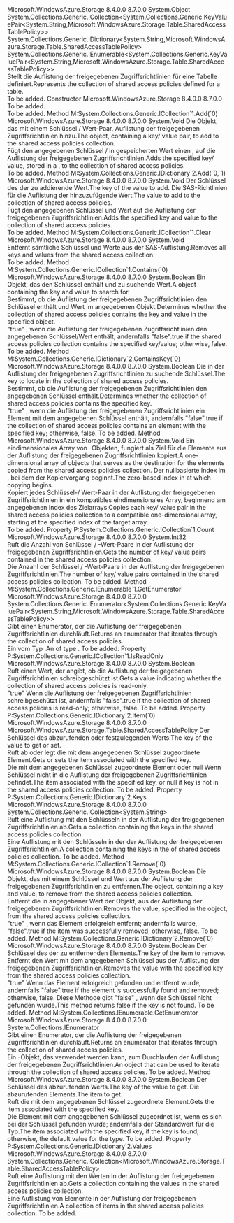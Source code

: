 <Type Name="SharedAccessTablePolicies" FullName="Microsoft.WindowsAzure.Storage.Table.SharedAccessTablePolicies">
  <TypeSignature Language="C#" Value="public sealed class SharedAccessTablePolicies : System.Collections.Generic.ICollection&lt;System.Collections.Generic.KeyValuePair&lt;string,Microsoft.WindowsAzure.Storage.Table.SharedAccessTablePolicy&gt;&gt;, System.Collections.Generic.IDictionary&lt;string,Microsoft.WindowsAzure.Storage.Table.SharedAccessTablePolicy&gt;, System.Collections.Generic.IEnumerable&lt;System.Collections.Generic.KeyValuePair&lt;string,Microsoft.WindowsAzure.Storage.Table.SharedAccessTablePolicy&gt;&gt;" />
  <TypeSignature Language="ILAsm" Value=".class public auto ansi sealed beforefieldinit SharedAccessTablePolicies extends System.Object implements class System.Collections.Generic.ICollection`1&lt;valuetype System.Collections.Generic.KeyValuePair`2&lt;string, class Microsoft.WindowsAzure.Storage.Table.SharedAccessTablePolicy&gt;&gt;, class System.Collections.Generic.IDictionary`2&lt;string, class Microsoft.WindowsAzure.Storage.Table.SharedAccessTablePolicy&gt;, class System.Collections.Generic.IEnumerable`1&lt;valuetype System.Collections.Generic.KeyValuePair`2&lt;string, class Microsoft.WindowsAzure.Storage.Table.SharedAccessTablePolicy&gt;&gt;, class System.Collections.IEnumerable" />
  <TypeSignature Language="DocId" Value="T:Microsoft.WindowsAzure.Storage.Table.SharedAccessTablePolicies" />
  <TypeSignature Language="VB.NET" Value="Public NotInheritable Class SharedAccessTablePolicies&#xA;Implements ICollection(Of KeyValuePair(Of String, SharedAccessTablePolicy)), IDictionary(Of String, SharedAccessTablePolicy), IEnumerable(Of KeyValuePair(Of String, SharedAccessTablePolicy))" />
  <TypeSignature Language="F#" Value="type SharedAccessTablePolicies = class&#xA;    interface IDictionary&lt;string, SharedAccessTablePolicy&gt;&#xA;    interface ICollection&lt;KeyValuePair&lt;string, SharedAccessTablePolicy&gt;&gt;&#xA;    interface seq&lt;KeyValuePair&lt;string, SharedAccessTablePolicy&gt;&gt;&#xA;    interface IEnumerable" />
  <AssemblyInfo>
    <AssemblyName>Microsoft.WindowsAzure.Storage</AssemblyName>
    <AssemblyVersion>8.4.0.0</AssemblyVersion>
    <AssemblyVersion>8.7.0.0</AssemblyVersion>
  </AssemblyInfo>
  <Base>
    <BaseTypeName>System.Object</BaseTypeName>
  </Base>
  <Interfaces>
    <Interface>
      <InterfaceName>System.Collections.Generic.ICollection&lt;System.Collections.Generic.KeyValuePair&lt;System.String,Microsoft.WindowsAzure.Storage.Table.SharedAccessTablePolicy&gt;&gt;</InterfaceName>
    </Interface>
    <Interface>
      <InterfaceName>System.Collections.Generic.IDictionary&lt;System.String,Microsoft.WindowsAzure.Storage.Table.SharedAccessTablePolicy&gt;</InterfaceName>
    </Interface>
    <Interface>
      <InterfaceName>System.Collections.Generic.IEnumerable&lt;System.Collections.Generic.KeyValuePair&lt;System.String,Microsoft.WindowsAzure.Storage.Table.SharedAccessTablePolicy&gt;&gt;</InterfaceName>
    </Interface>
  </Interfaces>
  <Docs>
    <summary>
            <span data-ttu-id="d798c-101">Stellt die Auflistung der freigegebenen Zugriffsrichtlinien für eine Tabelle definiert.</span><span class="sxs-lookup"><span data-stu-id="d798c-101">Represents the collection of shared access policies defined for a table.</span></span>
            </summary>
    <remarks>To be added.</remarks>
  </Docs>
  <Members>
    <Member MemberName=".ctor">
      <MemberSignature Language="C#" Value="public SharedAccessTablePolicies ();" />
      <MemberSignature Language="ILAsm" Value=".method public hidebysig specialname rtspecialname instance void .ctor() cil managed" />
      <MemberSignature Language="DocId" Value="M:Microsoft.WindowsAzure.Storage.Table.SharedAccessTablePolicies.#ctor" />
      <MemberSignature Language="VB.NET" Value="Public Sub New ()" />
      <MemberType>Constructor</MemberType>
      <AssemblyInfo>
        <AssemblyName>Microsoft.WindowsAzure.Storage</AssemblyName>
        <AssemblyVersion>8.4.0.0</AssemblyVersion>
        <AssemblyVersion>8.7.0.0</AssemblyVersion>
      </AssemblyInfo>
      <Parameters />
      <Docs>
        <summary>To be added.</summary>
        <remarks>To be added.</remarks>
      </Docs>
    </Member>
    <Member MemberName="Add">
      <MemberSignature Language="C#" Value="public void Add (System.Collections.Generic.KeyValuePair&lt;string,Microsoft.WindowsAzure.Storage.Table.SharedAccessTablePolicy&gt; item);" />
      <MemberSignature Language="ILAsm" Value=".method public hidebysig newslot virtual instance void Add(valuetype System.Collections.Generic.KeyValuePair`2&lt;string, class Microsoft.WindowsAzure.Storage.Table.SharedAccessTablePolicy&gt; item) cil managed" />
      <MemberSignature Language="DocId" Value="M:Microsoft.WindowsAzure.Storage.Table.SharedAccessTablePolicies.Add(System.Collections.Generic.KeyValuePair{System.String,Microsoft.WindowsAzure.Storage.Table.SharedAccessTablePolicy})" />
      <MemberSignature Language="VB.NET" Value="Public Sub Add (item As KeyValuePair(Of String, SharedAccessTablePolicy))" />
      <MemberSignature Language="F#" Value="abstract member Add : System.Collections.Generic.KeyValuePair&lt;string, Microsoft.WindowsAzure.Storage.Table.SharedAccessTablePolicy&gt; -&gt; unit&#xA;override this.Add : System.Collections.Generic.KeyValuePair&lt;string, Microsoft.WindowsAzure.Storage.Table.SharedAccessTablePolicy&gt; -&gt; unit" Usage="sharedAccessTablePolicies.Add item" />
      <MemberType>Method</MemberType>
      <Implements>
        <InterfaceMember>M:System.Collections.Generic.ICollection`1.Add(`0)</InterfaceMember>
      </Implements>
      <AssemblyInfo>
        <AssemblyName>Microsoft.WindowsAzure.Storage</AssemblyName>
        <AssemblyVersion>8.4.0.0</AssemblyVersion>
        <AssemblyVersion>8.7.0.0</AssemblyVersion>
      </AssemblyInfo>
      <ReturnValue>
        <ReturnType>System.Void</ReturnType>
      </ReturnValue>
      <Parameters>
        <Parameter Name="item" Type="System.Collections.Generic.KeyValuePair&lt;System.String,Microsoft.WindowsAzure.Storage.Table.SharedAccessTablePolicy&gt;" />
      </Parameters>
      <Docs>
        <param name="item"><span data-ttu-id="d798c-102">Die <see cref="T:System.Collections.Generic.KeyValuePair`2" /> Objekt, das mit einem Schlüssel /<see cref="T:Microsoft.WindowsAzure.Storage.Table.SharedAccessTablePolicy" /> Wert-Paar, Auflistung der freigegebenen Zugriffsrichtlinien hinzu.</span><span class="sxs-lookup"><span data-stu-id="d798c-102">The <see cref="T:System.Collections.Generic.KeyValuePair`2" /> object, containing a key/<see cref="T:Microsoft.WindowsAzure.Storage.Table.SharedAccessTablePolicy" /> value pair, to add to the shared access policies collection.</span></span></param>
        <summary>
            <span data-ttu-id="d798c-103">Fügt den angegebenen Schlüssel /<see cref="T:Microsoft.WindowsAzure.Storage.Table.SharedAccessTablePolicy" /> in gespeicherten Wert einen <see cref="T:System.Collections.Generic.KeyValuePair`2" />, auf die Auflistung der freigegebenen Zugriffsrichtlinien.</span><span class="sxs-lookup"><span data-stu-id="d798c-103">Adds the specified key/<see cref="T:Microsoft.WindowsAzure.Storage.Table.SharedAccessTablePolicy" /> value, stored in a <see cref="T:System.Collections.Generic.KeyValuePair`2" />, to the collection of shared access policies.</span></span>
            </summary>
        <remarks>To be added.</remarks>
      </Docs>
    </Member>
    <Member MemberName="Add">
      <MemberSignature Language="C#" Value="public void Add (string key, Microsoft.WindowsAzure.Storage.Table.SharedAccessTablePolicy value);" />
      <MemberSignature Language="ILAsm" Value=".method public hidebysig newslot virtual instance void Add(string key, class Microsoft.WindowsAzure.Storage.Table.SharedAccessTablePolicy value) cil managed" />
      <MemberSignature Language="DocId" Value="M:Microsoft.WindowsAzure.Storage.Table.SharedAccessTablePolicies.Add(System.String,Microsoft.WindowsAzure.Storage.Table.SharedAccessTablePolicy)" />
      <MemberSignature Language="VB.NET" Value="Public Sub Add (key As String, value As SharedAccessTablePolicy)" />
      <MemberSignature Language="F#" Value="abstract member Add : string * Microsoft.WindowsAzure.Storage.Table.SharedAccessTablePolicy -&gt; unit&#xA;override this.Add : string * Microsoft.WindowsAzure.Storage.Table.SharedAccessTablePolicy -&gt; unit" Usage="sharedAccessTablePolicies.Add (key, value)" />
      <MemberType>Method</MemberType>
      <Implements>
        <InterfaceMember>M:System.Collections.Generic.IDictionary`2.Add(`0,`1)</InterfaceMember>
      </Implements>
      <AssemblyInfo>
        <AssemblyName>Microsoft.WindowsAzure.Storage</AssemblyName>
        <AssemblyVersion>8.4.0.0</AssemblyVersion>
        <AssemblyVersion>8.7.0.0</AssemblyVersion>
      </AssemblyInfo>
      <ReturnValue>
        <ReturnType>System.Void</ReturnType>
      </ReturnValue>
      <Parameters>
        <Parameter Name="key" Type="System.String" />
        <Parameter Name="value" Type="Microsoft.WindowsAzure.Storage.Table.SharedAccessTablePolicy" />
      </Parameters>
      <Docs>
        <param name="key"><span data-ttu-id="d798c-104">Der Schlüssel des der <see cref="T:Microsoft.WindowsAzure.Storage.Table.SharedAccessTablePolicy" /> zu addierende Wert.</span><span class="sxs-lookup"><span data-stu-id="d798c-104">The key of the <see cref="T:Microsoft.WindowsAzure.Storage.Table.SharedAccessTablePolicy" /> value to add.</span></span></param>
        <param name="value"><span data-ttu-id="d798c-105">Die <see cref="T:Microsoft.WindowsAzure.Storage.Table.SharedAccessTablePolicy" /> SAS-Richtlinien für die Auflistung der hinzuzufügende Wert.</span><span class="sxs-lookup"><span data-stu-id="d798c-105">The <see cref="T:Microsoft.WindowsAzure.Storage.Table.SharedAccessTablePolicy" /> value to add to the collection of shared access policies.</span></span></param>
        <summary>
            <span data-ttu-id="d798c-106">Fügt den angegebenen Schlüssel und <see cref="T:Microsoft.WindowsAzure.Storage.Table.SharedAccessTablePolicy" /> Wert auf die Auflistung der freigegebenen Zugriffsrichtlinien.</span><span class="sxs-lookup"><span data-stu-id="d798c-106">Adds the specified key and <see cref="T:Microsoft.WindowsAzure.Storage.Table.SharedAccessTablePolicy" /> value to the collection of shared access policies.</span></span>
            </summary>
        <remarks>To be added.</remarks>
      </Docs>
    </Member>
    <Member MemberName="Clear">
      <MemberSignature Language="C#" Value="public void Clear ();" />
      <MemberSignature Language="ILAsm" Value=".method public hidebysig newslot virtual instance void Clear() cil managed" />
      <MemberSignature Language="DocId" Value="M:Microsoft.WindowsAzure.Storage.Table.SharedAccessTablePolicies.Clear" />
      <MemberSignature Language="VB.NET" Value="Public Sub Clear ()" />
      <MemberSignature Language="F#" Value="abstract member Clear : unit -&gt; unit&#xA;override this.Clear : unit -&gt; unit" Usage="sharedAccessTablePolicies.Clear " />
      <MemberType>Method</MemberType>
      <Implements>
        <InterfaceMember>M:System.Collections.Generic.ICollection`1.Clear</InterfaceMember>
      </Implements>
      <AssemblyInfo>
        <AssemblyName>Microsoft.WindowsAzure.Storage</AssemblyName>
        <AssemblyVersion>8.4.0.0</AssemblyVersion>
        <AssemblyVersion>8.7.0.0</AssemblyVersion>
      </AssemblyInfo>
      <ReturnValue>
        <ReturnType>System.Void</ReturnType>
      </ReturnValue>
      <Parameters />
      <Docs>
        <summary>
            <span data-ttu-id="d798c-107">Entfernt sämtliche Schlüssel und <see cref="T:Microsoft.WindowsAzure.Storage.Table.SharedAccessTablePolicy" /> Werte aus der SAS-Auflistung.</span><span class="sxs-lookup"><span data-stu-id="d798c-107">Removes all keys and <see cref="T:Microsoft.WindowsAzure.Storage.Table.SharedAccessTablePolicy" /> values from the shared access collection.</span></span>
            </summary>
        <remarks>To be added.</remarks>
      </Docs>
    </Member>
    <Member MemberName="Contains">
      <MemberSignature Language="C#" Value="public bool Contains (System.Collections.Generic.KeyValuePair&lt;string,Microsoft.WindowsAzure.Storage.Table.SharedAccessTablePolicy&gt; item);" />
      <MemberSignature Language="ILAsm" Value=".method public hidebysig newslot virtual instance bool Contains(valuetype System.Collections.Generic.KeyValuePair`2&lt;string, class Microsoft.WindowsAzure.Storage.Table.SharedAccessTablePolicy&gt; item) cil managed" />
      <MemberSignature Language="DocId" Value="M:Microsoft.WindowsAzure.Storage.Table.SharedAccessTablePolicies.Contains(System.Collections.Generic.KeyValuePair{System.String,Microsoft.WindowsAzure.Storage.Table.SharedAccessTablePolicy})" />
      <MemberSignature Language="VB.NET" Value="Public Function Contains (item As KeyValuePair(Of String, SharedAccessTablePolicy)) As Boolean" />
      <MemberSignature Language="F#" Value="abstract member Contains : System.Collections.Generic.KeyValuePair&lt;string, Microsoft.WindowsAzure.Storage.Table.SharedAccessTablePolicy&gt; -&gt; bool&#xA;override this.Contains : System.Collections.Generic.KeyValuePair&lt;string, Microsoft.WindowsAzure.Storage.Table.SharedAccessTablePolicy&gt; -&gt; bool" Usage="sharedAccessTablePolicies.Contains item" />
      <MemberType>Method</MemberType>
      <Implements>
        <InterfaceMember>M:System.Collections.Generic.ICollection`1.Contains(`0)</InterfaceMember>
      </Implements>
      <AssemblyInfo>
        <AssemblyName>Microsoft.WindowsAzure.Storage</AssemblyName>
        <AssemblyVersion>8.4.0.0</AssemblyVersion>
        <AssemblyVersion>8.7.0.0</AssemblyVersion>
      </AssemblyInfo>
      <ReturnValue>
        <ReturnType>System.Boolean</ReturnType>
      </ReturnValue>
      <Parameters>
        <Parameter Name="item" Type="System.Collections.Generic.KeyValuePair&lt;System.String,Microsoft.WindowsAzure.Storage.Table.SharedAccessTablePolicy&gt;" />
      </Parameters>
      <Docs>
        <param name="item"><span data-ttu-id="d798c-108">Ein <see cref="T:System.Collections.Generic.KeyValuePair`2" /> Objekt, das den Schlüssel enthält und <see cref="T:Microsoft.WindowsAzure.Storage.Table.SharedAccessTablePolicy" /> zu suchende Wert.</span><span class="sxs-lookup"><span data-stu-id="d798c-108">A <see cref="T:System.Collections.Generic.KeyValuePair`2" /> object containing the key and <see cref="T:Microsoft.WindowsAzure.Storage.Table.SharedAccessTablePolicy" /> value to search for.</span></span></param>
        <summary>
            <span data-ttu-id="d798c-109">Bestimmt, ob die Auflistung der freigegebenen Zugriffsrichtlinien den Schlüssel enthält und <see cref="T:Microsoft.WindowsAzure.Storage.Table.SharedAccessTablePolicy" /> Wert im angegebenen <see cref="T:System.Collections.Generic.KeyValuePair`2" /> Objekt.</span><span class="sxs-lookup"><span data-stu-id="d798c-109">Determines whether the collection of shared access policies contains the key and <see cref="T:Microsoft.WindowsAzure.Storage.Table.SharedAccessTablePolicy" /> value in the specified <see cref="T:System.Collections.Generic.KeyValuePair`2" /> object.</span></span>
            </summary>
        <returns>
          <span data-ttu-id="d798c-110"><c>"true"</c> , wenn die Auflistung der freigegebenen Zugriffsrichtlinien den angegebenen Schlüssel/Wert enthält, andernfalls <c>"false"</c>.</span><span class="sxs-lookup"><span data-stu-id="d798c-110"><c>true</c> if the shared access policies collection contains the specified key/value; otherwise, <c>false</c>.</span></span></returns>
        <remarks>To be added.</remarks>
      </Docs>
    </Member>
    <Member MemberName="ContainsKey">
      <MemberSignature Language="C#" Value="public bool ContainsKey (string key);" />
      <MemberSignature Language="ILAsm" Value=".method public hidebysig newslot virtual instance bool ContainsKey(string key) cil managed" />
      <MemberSignature Language="DocId" Value="M:Microsoft.WindowsAzure.Storage.Table.SharedAccessTablePolicies.ContainsKey(System.String)" />
      <MemberSignature Language="VB.NET" Value="Public Function ContainsKey (key As String) As Boolean" />
      <MemberSignature Language="F#" Value="abstract member ContainsKey : string -&gt; bool&#xA;override this.ContainsKey : string -&gt; bool" Usage="sharedAccessTablePolicies.ContainsKey key" />
      <MemberType>Method</MemberType>
      <Implements>
        <InterfaceMember>M:System.Collections.Generic.IDictionary`2.ContainsKey(`0)</InterfaceMember>
      </Implements>
      <AssemblyInfo>
        <AssemblyName>Microsoft.WindowsAzure.Storage</AssemblyName>
        <AssemblyVersion>8.4.0.0</AssemblyVersion>
        <AssemblyVersion>8.7.0.0</AssemblyVersion>
      </AssemblyInfo>
      <ReturnValue>
        <ReturnType>System.Boolean</ReturnType>
      </ReturnValue>
      <Parameters>
        <Parameter Name="key" Type="System.String" />
      </Parameters>
      <Docs>
        <param name="key"><span data-ttu-id="d798c-111">Die in der Auflistung der freigegebenen Zugriffsrichtlinien zu suchende Schlüssel.</span><span class="sxs-lookup"><span data-stu-id="d798c-111">The key to locate in the collection of shared access policies.</span></span></param>
        <summary>
            <span data-ttu-id="d798c-112">Bestimmt, ob die Auflistung der freigegebenen Zugriffsrichtlinien den angegebenen Schlüssel enthält.</span><span class="sxs-lookup"><span data-stu-id="d798c-112">Determines whether the collection of shared access policies contains the specified key.</span></span>
            </summary>
        <returns>
          <span data-ttu-id="d798c-113"><c>"true"</c> , wenn die Auflistung der freigegebenen Zugriffsrichtlinien ein Element mit dem angegebenen Schlüssel enthält, andernfalls <c>"false"</c>.</span><span class="sxs-lookup"><span data-stu-id="d798c-113"><c>true</c> if the collection of shared access policies contains an element with the specified key; otherwise, <c>false</c>.</span></span></returns>
        <remarks>To be added.</remarks>
      </Docs>
    </Member>
    <Member MemberName="CopyTo">
      <MemberSignature Language="C#" Value="public void CopyTo (System.Collections.Generic.KeyValuePair&lt;string,Microsoft.WindowsAzure.Storage.Table.SharedAccessTablePolicy&gt;[] array, int arrayIndex);" />
      <MemberSignature Language="ILAsm" Value=".method public hidebysig newslot virtual instance void CopyTo(valuetype System.Collections.Generic.KeyValuePair`2&lt;string, class Microsoft.WindowsAzure.Storage.Table.SharedAccessTablePolicy&gt;[] array, int32 arrayIndex) cil managed" />
      <MemberSignature Language="DocId" Value="M:Microsoft.WindowsAzure.Storage.Table.SharedAccessTablePolicies.CopyTo(System.Collections.Generic.KeyValuePair{System.String,Microsoft.WindowsAzure.Storage.Table.SharedAccessTablePolicy}[],System.Int32)" />
      <MemberSignature Language="VB.NET" Value="Public Sub CopyTo (array As KeyValuePair(Of String, SharedAccessTablePolicy)(), arrayIndex As Integer)" />
      <MemberSignature Language="F#" Value="abstract member CopyTo : System.Collections.Generic.KeyValuePair&lt;string, Microsoft.WindowsAzure.Storage.Table.SharedAccessTablePolicy&gt;[] * int -&gt; unit&#xA;override this.CopyTo : System.Collections.Generic.KeyValuePair&lt;string, Microsoft.WindowsAzure.Storage.Table.SharedAccessTablePolicy&gt;[] * int -&gt; unit" Usage="sharedAccessTablePolicies.CopyTo (array, arrayIndex)" />
      <MemberType>Method</MemberType>
      <AssemblyInfo>
        <AssemblyName>Microsoft.WindowsAzure.Storage</AssemblyName>
        <AssemblyVersion>8.4.0.0</AssemblyVersion>
        <AssemblyVersion>8.7.0.0</AssemblyVersion>
      </AssemblyInfo>
      <ReturnValue>
        <ReturnType>System.Void</ReturnType>
      </ReturnValue>
      <Parameters>
        <Parameter Name="array" Type="System.Collections.Generic.KeyValuePair&lt;System.String,Microsoft.WindowsAzure.Storage.Table.SharedAccessTablePolicy&gt;[]" />
        <Parameter Name="arrayIndex" Type="System.Int32" />
      </Parameters>
      <Docs>
        <param name="array"><span data-ttu-id="d798c-114">Ein eindimensionales Array von <see cref="T:Microsoft.WindowsAzure.Storage.Table.SharedAccessTablePolicy" /> -Objekten, fungiert als Ziel für die Elemente aus der Auflistung der freigegebenen Zugriffsrichtlinien kopiert.</span><span class="sxs-lookup"><span data-stu-id="d798c-114">A one-dimensional array of <see cref="T:Microsoft.WindowsAzure.Storage.Table.SharedAccessTablePolicy" /> objects that serves as the destination for the elements copied from the shared access policies collection.</span></span></param>
        <param name="arrayIndex"><span data-ttu-id="d798c-115">Der nullbasierte Index im <paramref name="array" />, bei dem der Kopiervorgang beginnt.</span><span class="sxs-lookup"><span data-stu-id="d798c-115">The zero-based index in <paramref name="array" /> at which copying begins.</span></span></param>
        <summary>
            <span data-ttu-id="d798c-116">Kopiert jedes Schlüssel-/<see cref="T:Microsoft.WindowsAzure.Storage.Table.SharedAccessTablePolicy" /> Wert-Paar in der Auflistung der freigegebenen Zugriffsrichtlinien in ein kompatibles eindimensionales Array, beginnend am angegebenen Index des Zielarrays.</span><span class="sxs-lookup"><span data-stu-id="d798c-116">Copies each key/<see cref="T:Microsoft.WindowsAzure.Storage.Table.SharedAccessTablePolicy" /> value pair in the shared access policies collection to a compatible one-dimensional array, starting at the specified index of the target array.</span></span>
            </summary>
        <remarks>To be added.</remarks>
      </Docs>
    </Member>
    <Member MemberName="Count">
      <MemberSignature Language="C#" Value="public int Count { get; }" />
      <MemberSignature Language="ILAsm" Value=".property instance int32 Count" />
      <MemberSignature Language="DocId" Value="P:Microsoft.WindowsAzure.Storage.Table.SharedAccessTablePolicies.Count" />
      <MemberSignature Language="VB.NET" Value="Public ReadOnly Property Count As Integer" />
      <MemberSignature Language="F#" Value="member this.Count : int" Usage="Microsoft.WindowsAzure.Storage.Table.SharedAccessTablePolicies.Count" />
      <MemberType>Property</MemberType>
      <Implements>
        <InterfaceMember>P:System.Collections.Generic.ICollection`1.Count</InterfaceMember>
      </Implements>
      <AssemblyInfo>
        <AssemblyName>Microsoft.WindowsAzure.Storage</AssemblyName>
        <AssemblyVersion>8.4.0.0</AssemblyVersion>
        <AssemblyVersion>8.7.0.0</AssemblyVersion>
      </AssemblyInfo>
      <ReturnValue>
        <ReturnType>System.Int32</ReturnType>
      </ReturnValue>
      <Docs>
        <summary>
            <span data-ttu-id="d798c-117">Ruft die Anzahl von Schlüssel /<see cref="T:Microsoft.WindowsAzure.Storage.Table.SharedAccessTablePolicy" /> -Wert-Paare in der Auflistung der freigegebenen Zugriffsrichtlinien.</span><span class="sxs-lookup"><span data-stu-id="d798c-117">Gets the number of key/<see cref="T:Microsoft.WindowsAzure.Storage.Table.SharedAccessTablePolicy" /> value pairs contained in the shared access policies collection.</span></span>
            </summary>
        <value><span data-ttu-id="d798c-118">Die Anzahl der Schlüssel /<see cref="T:Microsoft.WindowsAzure.Storage.Table.SharedAccessTablePolicy" /> -Wert-Paare in der Auflistung der freigegebenen Zugriffsrichtlinien.</span><span class="sxs-lookup"><span data-stu-id="d798c-118">The number of key/<see cref="T:Microsoft.WindowsAzure.Storage.Table.SharedAccessTablePolicy" /> value pairs contained in the shared access policies collection.</span></span></value>
        <remarks>To be added.</remarks>
      </Docs>
    </Member>
    <Member MemberName="GetEnumerator">
      <MemberSignature Language="C#" Value="public System.Collections.Generic.IEnumerator&lt;System.Collections.Generic.KeyValuePair&lt;string,Microsoft.WindowsAzure.Storage.Table.SharedAccessTablePolicy&gt;&gt; GetEnumerator ();" />
      <MemberSignature Language="ILAsm" Value=".method public hidebysig newslot virtual instance class System.Collections.Generic.IEnumerator`1&lt;valuetype System.Collections.Generic.KeyValuePair`2&lt;string, class Microsoft.WindowsAzure.Storage.Table.SharedAccessTablePolicy&gt;&gt; GetEnumerator() cil managed" />
      <MemberSignature Language="DocId" Value="M:Microsoft.WindowsAzure.Storage.Table.SharedAccessTablePolicies.GetEnumerator" />
      <MemberSignature Language="VB.NET" Value="Public Function GetEnumerator () As IEnumerator(Of KeyValuePair(Of String, SharedAccessTablePolicy))" />
      <MemberSignature Language="F#" Value="abstract member GetEnumerator : unit -&gt; System.Collections.Generic.IEnumerator&lt;System.Collections.Generic.KeyValuePair&lt;string, Microsoft.WindowsAzure.Storage.Table.SharedAccessTablePolicy&gt;&gt;&#xA;override this.GetEnumerator : unit -&gt; System.Collections.Generic.IEnumerator&lt;System.Collections.Generic.KeyValuePair&lt;string, Microsoft.WindowsAzure.Storage.Table.SharedAccessTablePolicy&gt;&gt;" Usage="sharedAccessTablePolicies.GetEnumerator " />
      <MemberType>Method</MemberType>
      <Implements>
        <InterfaceMember>M:System.Collections.Generic.IEnumerable`1.GetEnumerator</InterfaceMember>
      </Implements>
      <AssemblyInfo>
        <AssemblyName>Microsoft.WindowsAzure.Storage</AssemblyName>
        <AssemblyVersion>8.4.0.0</AssemblyVersion>
        <AssemblyVersion>8.7.0.0</AssemblyVersion>
      </AssemblyInfo>
      <ReturnValue>
        <ReturnType>System.Collections.Generic.IEnumerator&lt;System.Collections.Generic.KeyValuePair&lt;System.String,Microsoft.WindowsAzure.Storage.Table.SharedAccessTablePolicy&gt;&gt;</ReturnType>
      </ReturnValue>
      <Parameters />
      <Docs>
        <summary>
            <span data-ttu-id="d798c-119">Gibt einen Enumerator, der die Auflistung der freigegebenen Zugriffsrichtlinien durchläuft.</span><span class="sxs-lookup"><span data-stu-id="d798c-119">Returns an enumerator that iterates through the collection of shared access policies.</span></span>
            </summary>
        <returns><span data-ttu-id="d798c-120">Ein <see cref="T:System.Collections.Generic.IEnumerator`1" /> vom Typ <see cref="T:System.Collections.Generic.KeyValuePair`2" />.</span><span class="sxs-lookup"><span data-stu-id="d798c-120">An <see cref="T:System.Collections.Generic.IEnumerator`1" /> of type <see cref="T:System.Collections.Generic.KeyValuePair`2" />.</span></span></returns>
        <remarks>To be added.</remarks>
      </Docs>
    </Member>
    <Member MemberName="IsReadOnly">
      <MemberSignature Language="C#" Value="public bool IsReadOnly { get; }" />
      <MemberSignature Language="ILAsm" Value=".property instance bool IsReadOnly" />
      <MemberSignature Language="DocId" Value="P:Microsoft.WindowsAzure.Storage.Table.SharedAccessTablePolicies.IsReadOnly" />
      <MemberSignature Language="VB.NET" Value="Public ReadOnly Property IsReadOnly As Boolean" />
      <MemberSignature Language="F#" Value="member this.IsReadOnly : bool" Usage="Microsoft.WindowsAzure.Storage.Table.SharedAccessTablePolicies.IsReadOnly" />
      <MemberType>Property</MemberType>
      <Implements>
        <InterfaceMember>P:System.Collections.Generic.ICollection`1.IsReadOnly</InterfaceMember>
      </Implements>
      <AssemblyInfo>
        <AssemblyName>Microsoft.WindowsAzure.Storage</AssemblyName>
        <AssemblyVersion>8.4.0.0</AssemblyVersion>
        <AssemblyVersion>8.7.0.0</AssemblyVersion>
      </AssemblyInfo>
      <ReturnValue>
        <ReturnType>System.Boolean</ReturnType>
      </ReturnValue>
      <Docs>
        <summary>
            <span data-ttu-id="d798c-121">Ruft einen Wert, der angibt, ob die Auflistung der freigegebenen Zugriffsrichtlinien schreibgeschützt ist.</span><span class="sxs-lookup"><span data-stu-id="d798c-121">Gets a value indicating whether the collection of shared access policies is read-only.</span></span> 
            </summary>
        <value>
          <span data-ttu-id="d798c-122"><c>"true"</c> Wenn die Auflistung der freigegebenen Zugriffsrichtlinien schreibgeschützt ist, andernfalls <c>"false"</c>.</span><span class="sxs-lookup"><span data-stu-id="d798c-122"><c>true</c> if the collection of shared access policies is read-only; otherwise, <c>false</c>.</span></span></value>
        <remarks>To be added.</remarks>
      </Docs>
    </Member>
    <Member MemberName="Item">
      <MemberSignature Language="C#" Value="public Microsoft.WindowsAzure.Storage.Table.SharedAccessTablePolicy this[string key] { get; set; }" />
      <MemberSignature Language="ILAsm" Value=".property instance class Microsoft.WindowsAzure.Storage.Table.SharedAccessTablePolicy Item(string)" />
      <MemberSignature Language="DocId" Value="P:Microsoft.WindowsAzure.Storage.Table.SharedAccessTablePolicies.Item(System.String)" />
      <MemberSignature Language="VB.NET" Value="Default Public Property Item(key As String) As SharedAccessTablePolicy" />
      <MemberSignature Language="F#" Value="member this.Item(string) : Microsoft.WindowsAzure.Storage.Table.SharedAccessTablePolicy with get, set" Usage="Microsoft.WindowsAzure.Storage.Table.SharedAccessTablePolicies.Item" />
      <MemberType>Property</MemberType>
      <Implements>
        <InterfaceMember>P:System.Collections.Generic.IDictionary`2.Item(`0)</InterfaceMember>
      </Implements>
      <AssemblyInfo>
        <AssemblyName>Microsoft.WindowsAzure.Storage</AssemblyName>
        <AssemblyVersion>8.4.0.0</AssemblyVersion>
        <AssemblyVersion>8.7.0.0</AssemblyVersion>
      </AssemblyInfo>
      <ReturnValue>
        <ReturnType>Microsoft.WindowsAzure.Storage.Table.SharedAccessTablePolicy</ReturnType>
      </ReturnValue>
      <Parameters>
        <Parameter Name="key" Type="System.String" />
      </Parameters>
      <Docs>
        <param name="key"><span data-ttu-id="d798c-123">Der Schlüssel des abzurufenden oder festzulegenden Werts.</span><span class="sxs-lookup"><span data-stu-id="d798c-123">The key of the value to get or set.</span></span></param>
        <summary>
            <span data-ttu-id="d798c-124">Ruft ab oder legt die <see cref="T:Microsoft.WindowsAzure.Storage.Table.SharedAccessTablePolicy" /> mit dem angegebenen Schlüssel zugeordnete Element.</span><span class="sxs-lookup"><span data-stu-id="d798c-124">Gets or sets the <see cref="T:Microsoft.WindowsAzure.Storage.Table.SharedAccessTablePolicy" /> item associated with the specified key.</span></span>
            </summary>
        <value><span data-ttu-id="d798c-125">Die <see cref="T:Microsoft.WindowsAzure.Storage.Table.SharedAccessTablePolicy" /> mit dem angegebenen Schlüssel zugeordnete Element oder <c>null</c> Wenn Schlüssel nicht in die Auflistung der freigegebenen Zugriffsrichtlinien befindet.</span><span class="sxs-lookup"><span data-stu-id="d798c-125">The <see cref="T:Microsoft.WindowsAzure.Storage.Table.SharedAccessTablePolicy" /> item associated with the specified key, or <c>null</c> if key is not in the shared access policies collection.</span></span></value>
        <remarks>To be added.</remarks>
      </Docs>
    </Member>
    <Member MemberName="Keys">
      <MemberSignature Language="C#" Value="public System.Collections.Generic.ICollection&lt;string&gt; Keys { get; }" />
      <MemberSignature Language="ILAsm" Value=".property instance class System.Collections.Generic.ICollection`1&lt;string&gt; Keys" />
      <MemberSignature Language="DocId" Value="P:Microsoft.WindowsAzure.Storage.Table.SharedAccessTablePolicies.Keys" />
      <MemberSignature Language="VB.NET" Value="Public ReadOnly Property Keys As ICollection(Of String)" />
      <MemberSignature Language="F#" Value="member this.Keys : System.Collections.Generic.ICollection&lt;string&gt;" Usage="Microsoft.WindowsAzure.Storage.Table.SharedAccessTablePolicies.Keys" />
      <MemberType>Property</MemberType>
      <Implements>
        <InterfaceMember>P:System.Collections.Generic.IDictionary`2.Keys</InterfaceMember>
      </Implements>
      <AssemblyInfo>
        <AssemblyName>Microsoft.WindowsAzure.Storage</AssemblyName>
        <AssemblyVersion>8.4.0.0</AssemblyVersion>
        <AssemblyVersion>8.7.0.0</AssemblyVersion>
      </AssemblyInfo>
      <ReturnValue>
        <ReturnType>System.Collections.Generic.ICollection&lt;System.String&gt;</ReturnType>
      </ReturnValue>
      <Docs>
        <summary>
            <span data-ttu-id="d798c-126">Ruft eine Auflistung mit den Schlüsseln in der Auflistung der freigegebenen Zugriffsrichtlinien ab.</span><span class="sxs-lookup"><span data-stu-id="d798c-126">Gets a collection containing the keys in the shared access policies collection.</span></span>
            </summary>
        <value><span data-ttu-id="d798c-127">Eine Auflistung mit den Schlüsseln in der der Auflistung der freigegebenen Zugriffsrichtlinien.</span><span class="sxs-lookup"><span data-stu-id="d798c-127">A collection containing the keys in the of shared access policies collection.</span></span></value>
        <remarks>To be added.</remarks>
      </Docs>
    </Member>
    <Member MemberName="Remove">
      <MemberSignature Language="C#" Value="public bool Remove (System.Collections.Generic.KeyValuePair&lt;string,Microsoft.WindowsAzure.Storage.Table.SharedAccessTablePolicy&gt; item);" />
      <MemberSignature Language="ILAsm" Value=".method public hidebysig newslot virtual instance bool Remove(valuetype System.Collections.Generic.KeyValuePair`2&lt;string, class Microsoft.WindowsAzure.Storage.Table.SharedAccessTablePolicy&gt; item) cil managed" />
      <MemberSignature Language="DocId" Value="M:Microsoft.WindowsAzure.Storage.Table.SharedAccessTablePolicies.Remove(System.Collections.Generic.KeyValuePair{System.String,Microsoft.WindowsAzure.Storage.Table.SharedAccessTablePolicy})" />
      <MemberSignature Language="VB.NET" Value="Public Function Remove (item As KeyValuePair(Of String, SharedAccessTablePolicy)) As Boolean" />
      <MemberSignature Language="F#" Value="abstract member Remove : System.Collections.Generic.KeyValuePair&lt;string, Microsoft.WindowsAzure.Storage.Table.SharedAccessTablePolicy&gt; -&gt; bool&#xA;override this.Remove : System.Collections.Generic.KeyValuePair&lt;string, Microsoft.WindowsAzure.Storage.Table.SharedAccessTablePolicy&gt; -&gt; bool" Usage="sharedAccessTablePolicies.Remove item" />
      <MemberType>Method</MemberType>
      <Implements>
        <InterfaceMember>M:System.Collections.Generic.ICollection`1.Remove(`0)</InterfaceMember>
      </Implements>
      <AssemblyInfo>
        <AssemblyName>Microsoft.WindowsAzure.Storage</AssemblyName>
        <AssemblyVersion>8.4.0.0</AssemblyVersion>
        <AssemblyVersion>8.7.0.0</AssemblyVersion>
      </AssemblyInfo>
      <ReturnValue>
        <ReturnType>System.Boolean</ReturnType>
      </ReturnValue>
      <Parameters>
        <Parameter Name="item" Type="System.Collections.Generic.KeyValuePair&lt;System.String,Microsoft.WindowsAzure.Storage.Table.SharedAccessTablePolicy&gt;" />
      </Parameters>
      <Docs>
        <param name="item"><span data-ttu-id="d798c-128">Die <see cref="T:System.Collections.Generic.KeyValuePair`2" /> Objekt, das mit einem Schlüssel und <see cref="T:Microsoft.WindowsAzure.Storage.Table.SharedAccessTablePolicy" /> Wert aus der Auflistung der freigegebenen Zugriffsrichtlinien zu entfernen.</span><span class="sxs-lookup"><span data-stu-id="d798c-128">The <see cref="T:System.Collections.Generic.KeyValuePair`2" /> object, containing a key and <see cref="T:Microsoft.WindowsAzure.Storage.Table.SharedAccessTablePolicy" /> value, to remove from the shared access policies collection.</span></span></param>
        <summary>
            <span data-ttu-id="d798c-129">Entfernt die <see cref="T:Microsoft.WindowsAzure.Storage.Table.SharedAccessTablePolicy" /> in angegebener Wert der <see cref="T:System.Collections.Generic.KeyValuePair`2" /> Objekt, aus der Auflistung der freigegebenen Zugriffsrichtlinien.</span><span class="sxs-lookup"><span data-stu-id="d798c-129">Removes the <see cref="T:Microsoft.WindowsAzure.Storage.Table.SharedAccessTablePolicy" /> value, specified in the <see cref="T:System.Collections.Generic.KeyValuePair`2" /> object, from the shared access policies collection.</span></span>
            </summary>
        <returns>
          <span data-ttu-id="d798c-130"><c>"true"</c> , wenn das Element erfolgreich entfernt; andernfalls wurde, <c>"false"</c>.</span><span class="sxs-lookup"><span data-stu-id="d798c-130"><c>true</c> if the item was successfully removed; otherwise, <c>false</c>.</span></span></returns>
        <remarks>To be added.</remarks>
      </Docs>
    </Member>
    <Member MemberName="Remove">
      <MemberSignature Language="C#" Value="public bool Remove (string key);" />
      <MemberSignature Language="ILAsm" Value=".method public hidebysig newslot virtual instance bool Remove(string key) cil managed" />
      <MemberSignature Language="DocId" Value="M:Microsoft.WindowsAzure.Storage.Table.SharedAccessTablePolicies.Remove(System.String)" />
      <MemberSignature Language="VB.NET" Value="Public Function Remove (key As String) As Boolean" />
      <MemberSignature Language="F#" Value="abstract member Remove : string -&gt; bool&#xA;override this.Remove : string -&gt; bool" Usage="sharedAccessTablePolicies.Remove key" />
      <MemberType>Method</MemberType>
      <Implements>
        <InterfaceMember>M:System.Collections.Generic.IDictionary`2.Remove(`0)</InterfaceMember>
      </Implements>
      <AssemblyInfo>
        <AssemblyName>Microsoft.WindowsAzure.Storage</AssemblyName>
        <AssemblyVersion>8.4.0.0</AssemblyVersion>
        <AssemblyVersion>8.7.0.0</AssemblyVersion>
      </AssemblyInfo>
      <ReturnValue>
        <ReturnType>System.Boolean</ReturnType>
      </ReturnValue>
      <Parameters>
        <Parameter Name="key" Type="System.String" />
      </Parameters>
      <Docs>
        <param name="key"><span data-ttu-id="d798c-131">Der Schlüssel des der <see cref="T:Microsoft.WindowsAzure.Storage.Table.SharedAccessTablePolicy" /> zu entfernenden Elements.</span><span class="sxs-lookup"><span data-stu-id="d798c-131">The key of the <see cref="T:Microsoft.WindowsAzure.Storage.Table.SharedAccessTablePolicy" /> item to remove.</span></span></param>
        <summary>
            <span data-ttu-id="d798c-132">Entfernt den Wert mit dem angegebenen Schlüssel aus der Auflistung der freigegebenen Zugriffsrichtlinien.</span><span class="sxs-lookup"><span data-stu-id="d798c-132">Removes the value with the specified key from the shared access policies collection.</span></span>
            </summary>
        <returns>
          <span data-ttu-id="d798c-133"><c>"true"</c> Wenn das Element erfolgreich gefunden und entfernt wurde, andernfalls <c>"false"</c>.</span><span class="sxs-lookup"><span data-stu-id="d798c-133"><c>true</c> if the element is successfully found and removed; otherwise, <c>false</c>.</span></span> <span data-ttu-id="d798c-134">Diese Methode gibt <c>"false"</c> , wenn der Schlüssel nicht gefunden wurde.</span><span class="sxs-lookup"><span data-stu-id="d798c-134">This method returns <c>false</c> if the key is not found.</span></span></returns>
        <remarks>To be added.</remarks>
      </Docs>
    </Member>
    <Member MemberName="System.Collections.IEnumerable.GetEnumerator">
      <MemberSignature Language="C#" Value="System.Collections.IEnumerator IEnumerable.GetEnumerator ();" />
      <MemberSignature Language="ILAsm" Value=".method hidebysig newslot virtual instance class System.Collections.IEnumerator System.Collections.IEnumerable.GetEnumerator() cil managed" />
      <MemberSignature Language="DocId" Value="M:Microsoft.WindowsAzure.Storage.Table.SharedAccessTablePolicies.System#Collections#IEnumerable#GetEnumerator" />
      <MemberSignature Language="VB.NET" Value="Function GetEnumerator () As IEnumerator Implements IEnumerable.GetEnumerator" />
      <MemberType>Method</MemberType>
      <Implements>
        <InterfaceMember>M:System.Collections.IEnumerable.GetEnumerator</InterfaceMember>
      </Implements>
      <AssemblyInfo>
        <AssemblyName>Microsoft.WindowsAzure.Storage</AssemblyName>
        <AssemblyVersion>8.4.0.0</AssemblyVersion>
        <AssemblyVersion>8.7.0.0</AssemblyVersion>
      </AssemblyInfo>
      <ReturnValue>
        <ReturnType>System.Collections.IEnumerator</ReturnType>
      </ReturnValue>
      <Parameters />
      <Docs>
        <summary>
            <span data-ttu-id="d798c-135">Gibt einen Enumerator, der die Auflistung der freigegebenen Zugriffsrichtlinien durchläuft.</span><span class="sxs-lookup"><span data-stu-id="d798c-135">Returns an enumerator that iterates through the collection of shared access policies.</span></span>
            </summary>
        <returns><span data-ttu-id="d798c-136">Ein <see cref="T:System.Collections.IEnumerator" /> -Objekt, das verwendet werden kann, zum Durchlaufen der Auflistung der freigegebenen Zugriffsrichtlinien.</span><span class="sxs-lookup"><span data-stu-id="d798c-136">An <see cref="T:System.Collections.IEnumerator" /> object that can be used to iterate through the collection of shared access policies.</span></span></returns>
        <remarks>To be added.</remarks>
      </Docs>
    </Member>
    <Member MemberName="TryGetValue">
      <MemberSignature Language="C#" Value="public bool TryGetValue (string key, out Microsoft.WindowsAzure.Storage.Table.SharedAccessTablePolicy value);" />
      <MemberSignature Language="ILAsm" Value=".method public hidebysig newslot virtual instance bool TryGetValue(string key, [out] class Microsoft.WindowsAzure.Storage.Table.SharedAccessTablePolicy&amp; value) cil managed" />
      <MemberSignature Language="DocId" Value="M:Microsoft.WindowsAzure.Storage.Table.SharedAccessTablePolicies.TryGetValue(System.String,Microsoft.WindowsAzure.Storage.Table.SharedAccessTablePolicy@)" />
      <MemberSignature Language="VB.NET" Value="Public Function TryGetValue (key As String, ByRef value As SharedAccessTablePolicy) As Boolean" />
      <MemberSignature Language="F#" Value="abstract member TryGetValue : string *  -&gt; bool&#xA;override this.TryGetValue : string *  -&gt; bool" Usage="sharedAccessTablePolicies.TryGetValue (key, value)" />
      <MemberType>Method</MemberType>
      <AssemblyInfo>
        <AssemblyName>Microsoft.WindowsAzure.Storage</AssemblyName>
        <AssemblyVersion>8.4.0.0</AssemblyVersion>
        <AssemblyVersion>8.7.0.0</AssemblyVersion>
      </AssemblyInfo>
      <ReturnValue>
        <ReturnType>System.Boolean</ReturnType>
      </ReturnValue>
      <Parameters>
        <Parameter Name="key" Type="System.String" />
        <Parameter Name="value" Type="Microsoft.WindowsAzure.Storage.Table.SharedAccessTablePolicy&amp;" RefType="out" />
      </Parameters>
      <Docs>
        <param name="key"><span data-ttu-id="d798c-137">Der Schlüssel des abzurufenden Werts.</span><span class="sxs-lookup"><span data-stu-id="d798c-137">The key of the value to get.</span></span></param>
        <param name="value"><span data-ttu-id="d798c-138">Die <see cref="T:Microsoft.WindowsAzure.Storage.Table.SharedAccessTablePolicy" /> abzurufenden Elements.</span><span class="sxs-lookup"><span data-stu-id="d798c-138">The <see cref="T:Microsoft.WindowsAzure.Storage.Table.SharedAccessTablePolicy" /> item to get.</span></span></param>
        <summary>
            <span data-ttu-id="d798c-139">Ruft die <see cref="T:Microsoft.WindowsAzure.Storage.Table.SharedAccessTablePolicy" /> mit dem angegebenen Schlüssel zugeordnete Element.</span><span class="sxs-lookup"><span data-stu-id="d798c-139">Gets the <see cref="T:Microsoft.WindowsAzure.Storage.Table.SharedAccessTablePolicy" /> item associated with the specified key.</span></span> 
            </summary>
        <returns><span data-ttu-id="d798c-140">Die <see cref="T:Microsoft.WindowsAzure.Storage.Table.SharedAccessTablePolicy" /> Element mit dem angegebenen Schlüssel zugeordnet ist, wenn es sich bei der Schlüssel gefunden wurde; andernfalls der Standardwert für die <see cref="T:Microsoft.WindowsAzure.Storage.Table.SharedAccessTablePolicy" /> Typ.</span><span class="sxs-lookup"><span data-stu-id="d798c-140">The <see cref="T:Microsoft.WindowsAzure.Storage.Table.SharedAccessTablePolicy" /> item associated with the specified key, if the key is found; otherwise, the default value for the <see cref="T:Microsoft.WindowsAzure.Storage.Table.SharedAccessTablePolicy" /> type.</span></span></returns>
        <remarks>To be added.</remarks>
      </Docs>
    </Member>
    <Member MemberName="Values">
      <MemberSignature Language="C#" Value="public System.Collections.Generic.ICollection&lt;Microsoft.WindowsAzure.Storage.Table.SharedAccessTablePolicy&gt; Values { get; }" />
      <MemberSignature Language="ILAsm" Value=".property instance class System.Collections.Generic.ICollection`1&lt;class Microsoft.WindowsAzure.Storage.Table.SharedAccessTablePolicy&gt; Values" />
      <MemberSignature Language="DocId" Value="P:Microsoft.WindowsAzure.Storage.Table.SharedAccessTablePolicies.Values" />
      <MemberSignature Language="VB.NET" Value="Public ReadOnly Property Values As ICollection(Of SharedAccessTablePolicy)" />
      <MemberSignature Language="F#" Value="member this.Values : System.Collections.Generic.ICollection&lt;Microsoft.WindowsAzure.Storage.Table.SharedAccessTablePolicy&gt;" Usage="Microsoft.WindowsAzure.Storage.Table.SharedAccessTablePolicies.Values" />
      <MemberType>Property</MemberType>
      <Implements>
        <InterfaceMember>P:System.Collections.Generic.IDictionary`2.Values</InterfaceMember>
      </Implements>
      <AssemblyInfo>
        <AssemblyName>Microsoft.WindowsAzure.Storage</AssemblyName>
        <AssemblyVersion>8.4.0.0</AssemblyVersion>
        <AssemblyVersion>8.7.0.0</AssemblyVersion>
      </AssemblyInfo>
      <ReturnValue>
        <ReturnType>System.Collections.Generic.ICollection&lt;Microsoft.WindowsAzure.Storage.Table.SharedAccessTablePolicy&gt;</ReturnType>
      </ReturnValue>
      <Docs>
        <summary>
            <span data-ttu-id="d798c-141">Ruft eine Auflistung mit den Werten in der Auflistung der freigegebenen Zugriffsrichtlinien ab.</span><span class="sxs-lookup"><span data-stu-id="d798c-141">Gets a collection containing the values in the shared access policies collection.</span></span>
            </summary>
        <value><span data-ttu-id="d798c-142">Eine Auflistung von <see cref="T:Microsoft.WindowsAzure.Storage.Table.SharedAccessTablePolicy" /> Elemente in der Auflistung der freigegebenen Zugriffsrichtlinien.</span><span class="sxs-lookup"><span data-stu-id="d798c-142">A collection of <see cref="T:Microsoft.WindowsAzure.Storage.Table.SharedAccessTablePolicy" /> items in the shared access policies collection.</span></span></value>
        <remarks>To be added.</remarks>
      </Docs>
    </Member>
  </Members>
</Type>